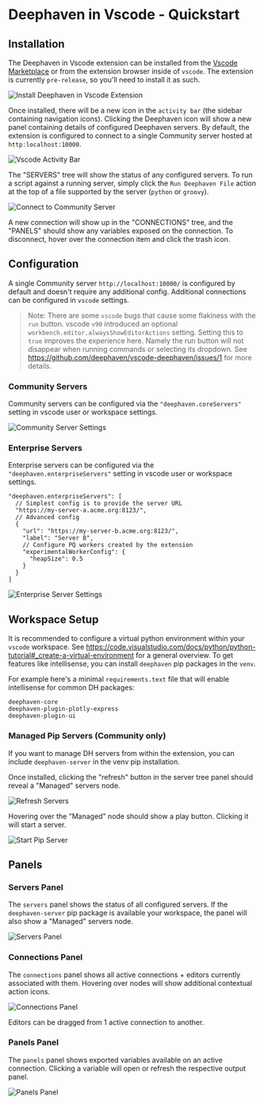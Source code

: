 # Deephaven in Vscode - Quickstart

## Installation

The Deephaven in Vscode extension can be installed from the [Vscode Marketplace](https://marketplace.visualstudio.com/items?itemName=deephaven.vscode-deephaven) or from the extension browser inside of `vscode`. The extension is currently `pre-release`, so you'll need to install it as such.

![Install Deephaven in Vscode Extension](./images/installation-pre-release.png)

Once installed, there will be a new icon in the `activity bar` (the sidebar containing navigation icons). Clicking the Deephaven icon will show a new panel containing details of configured Deephaven servers. By default, the extension is configured to connect to a single Community server hosted at `http:localhost:10000`.

![Vscode Activity Bar](./images/dh-activty-bar.gif)

The "SERVERS" tree will show the status of any configured servers. To run a script against a running server, simply click the `Run Deephaven File` action at the top of a file supported by the server (`python` or `groovy`).

![Connect to Community Server](./images/dhc-connect-to-server.gif)

A new connection will show up in the "CONNECTIONS" tree, and the "PANELS" should show any variables exposed on the connection. To disconnect, hover over the connection item and click the trash icon.

## Configuration

A single Community server `http://localhost:10000/` is configured by default and doesn't require any additional config. Additional connections can be configured in `vscode` settings.

> Note: There are some `vscode` bugs that cause some flakiness with the `run` button. vscode `v90` introduced an optional `workbench.editor.alwaysShowEditorActions` setting. Setting this to `true` improves the experience here. Namely the run button will not disappear when running commands or selecting its dropdown. See https://github.com/deephaven/vscode-deephaven/issues/1 for more details.

### Community Servers

Community servers can be configured via the `"deephaven.coreServers"` setting in vscode user or workspace settings.

![Community Server Settings](./images/add-community-server.gif)


### Enterprise Servers
Enterprise servers can be configured via the `"deephaven.enterpriseServers"` setting in vscode user or workspace settings.

```jsonc
"deephaven.enterpriseServers": [
  // Simplest config is to provide the server URL
  "https://my-server-a.acme.org:8123/",
  // Advanced config
  {
    "url": "https://my-server-b.acme.org:8123/",
    "label": "Server B",
    // Configure PQ workers created by the extension
    "experimentalWorkerConfig": {
      "heapSize": 0.5
    }
  }
]
```

![Enterprise Server Settings](./images/dhe-settings.gif)

## Workspace Setup
It is recommended to configure a virtual python environment within your `vscode` workspace. See https://code.visualstudio.com/docs/python/python-tutorial#_create-a-virtual-environment for a general overview. To get features like intellisense, you can install `deephaven` pip packages in the `venv`.

For example here's a minimal `requirements.text` file that will enable intellisense for common DH packages:
```text
deephaven-core
deephaven-plugin-plotly-express
deephaven-plugin-ui
```

### Managed Pip Servers (Community only)
If you want to manage DH servers from within the extension, you can include `deephaven-server` in the venv pip installation.

Once installed, clicking the "refresh" button in the server tree panel should reveal a "Managed" servers node.

![Refresh Servers](./images/refresh-servers.png)

Hovering over the "Managed" node should show a play button. Clicking it will start a server.

![Start Pip Server](./images/start-pip-server.png)

## Panels
### Servers Panel
The `servers` panel shows the status of all configured servers. If the `deephaven-server` pip package is available your workspace, the panel will also show a "Managed" servers node.

![Servers Panel](./images/servers-panel.png)

### Connections Panel
The `connections` panel shows all active connections + editors currently associated with them. Hovering over nodes will show additional contextual action icons.

![Connections Panel](./images/connections-panel.png)

Editors can be dragged from 1 active connection to another.

### Panels Panel
The `panels` panel shows exported variables available on an active connection. Clicking a variable will open or refresh the respective output panel.

![Panels Panel](./images/panels-panel.png)